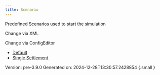 ```yaml
---
title: Scenario
---
```

Predefined Scenarios used to start the simulation

Change via XML

Change via ConfigEditor


- [Default](../scenario/default)
- [Single Settlement](../scenario/single-settlement)

Version: pre-3.9.0 Generated on: 2024-12-28T13:30:57.2428854
{.small }

